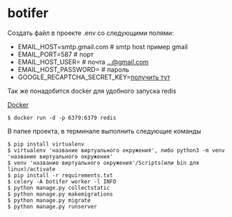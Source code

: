 # botifer


Создать файл в проекте .env со следующими полями:

* EMAIL_HOST=smtp.gmail.com  # smtp host пример gmail
* EMAIL_PORT=587  # порт 
* EMAIL_HOST_USER= # почта ...@gmail.com
* EMAIL_HOST_PASSWORD= # пароль
* GOOGLE_RECAPTCHA_SECRET_KEY=[получить тут](https://www.google.com/recaptcha/admin/create#list)

Так же понадобится docker для удобного запуска redis

[Docker](https://www.docker.com/)


```
$ docker run -d -p 6379:6379 redis
```

В папке проекта, в терминале выполнить следующие команды

```
$ pip install virtualenv
$ virtualenv 'название виртуального окружения', либо python3 -m venv 'название виртуального окружения'
$ venv 'название виртуального окружения'/Scripts(или bin для linux)/activate
$ pip install -r requirements.txt
$ celery -A botifer worker -l INFO
$ python manage.py collectstatic
$ python manage.py makemigrations
$ python manage.py migrate
$ python manage.py runserver
```

